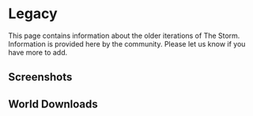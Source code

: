 # Legacy

This page contains information about the older iterations of The Storm. Information is provided here by the community. Please let us know if you have more to add.

## Screenshots

## World Downloads
